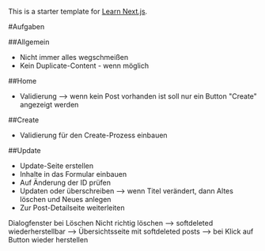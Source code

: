 This is a starter template for [Learn Next.js](https://nextjs.org/learn).

#Aufgaben

##Allgemein

- Nicht immer alles wegschmeißen
- Kein Duplicate-Content - wenn möglich

##Home

- Validierung --> wenn kein Post vorhanden ist soll nur ein Button "Create" angezeigt werden

##Create

- Validierung für den Create-Prozess einbauen

##Update

- Update-Seite erstellen
- Inhalte in das Formular einbauen
- Auf Änderung der ID prüfen
- Updaten oder überschreiben --> wenn Titel verändert, dann Altes löschen und Neues anlegen
- Zur Post-Detailseite weiterleiten

Dialogfenster bei Löschen
Nicht richtig löschen --> softdeleted
wiederherstellbar --> Übersichtsseite mit softdeleted posts --> bei Klick auf Button wieder herstellen
